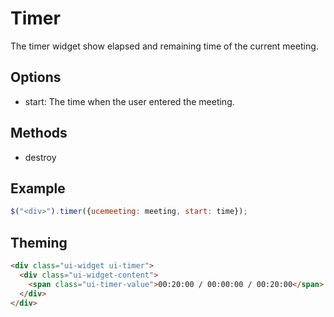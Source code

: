 # Timer

The timer widget show elapsed and remaining time of the current meeting.

## Options

* start: The time when the user entered the meeting.

## Methods

* destroy

## Example

```javascript
$("<div>").timer({ucemeeting: meeting, start: time});
```

## Theming

```html
<div class="ui-widget ui-timer">
  <div class="ui-widget-content">
    <span class="ui-timer-value">00:20:00 / 00:00:00 / 00:20:00</span>
  </div>
</div>
```
